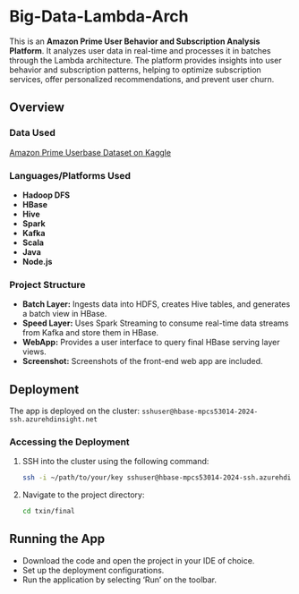 # Big-Data-Lambda-Arch

This is an **Amazon Prime User Behavior and Subscription Analysis Platform**. It analyzes user data in real-time and processes it in batches through the Lambda architecture. The platform provides insights into user behavior and subscription patterns, helping to optimize subscription services, offer personalized recommendations, and prevent user churn.

## Overview

### Data Used
[Amazon Prime Userbase Dataset on Kaggle](https://www.kaggle.com/datasets/arnavsmayan/amazon-prime-userbase-dataset?resource=download)

### Languages/Platforms Used
- **Hadoop DFS**
- **HBase**
- **Hive**
- **Spark**
- **Kafka**
- **Scala**
- **Java**
- **Node.js**

### Project Structure
- **Batch Layer:** Ingests data into HDFS, creates Hive tables, and generates a batch view in HBase.
- **Speed Layer:** Uses Spark Streaming to consume real-time data streams from Kafka and store them in HBase.
- **WebApp:** Provides a user interface to query final HBase serving layer views.
- **Screenshot:** Screenshots of the front-end web app are included.

## Deployment

The app is deployed on the cluster: `sshuser@hbase-mpcs53014-2024-ssh.azurehdinsight.net`

### Accessing the Deployment
1. SSH into the cluster using the following command:
   ```bash
   ssh -i ~/path/to/your/key sshuser@hbase-mpcs53014-2024-ssh.azurehdinsight.net
2. Navigate to the project directory:
   ```bash
   cd txin/final

## Running the App
- Download the code and open the project in your IDE of choice.
- Set up the deployment configurations.
- Run the application by selecting ‘Run’ on the toolbar.


